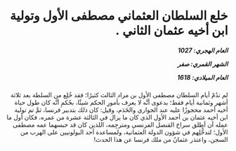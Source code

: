 <h1 dir="rtl">خلع السلطان العثماني مصطفى الأول وتولية ابن أخيه عثمان الثاني .</h1>

<h5 dir="rtl">العام الهجري:  1027

الشهر القمري: صفر

العام الميلادي: 1618</h5>

<p dir="rtl">لم تدُمْ أيام السلطان مصطفى الأول بن مراد الثالث كثيرًا؛ فقد خُلِع من السلطة بعد ثلاثة أشهر وثمانية أيام فقط؛ بدعوى أنَّه لا يعرف بأمورِ الحكم شيئًا، بحُكمِ أنَّه كان طول حياة أخيه أحمد محجوزًا عليه عند الجواري والخَدَم، وقيل: كان ذلك بتدبير فرنسا، ثمَّ تم تولية ابن أخيه عثمان بن أحمد الأول الذي كان ما يزال في الثالثة عشرة من عمره، فكان أول ما عمله أن أطلق سراحَ القنصل الفرنسي ومترجِمه، اللذين كان قد حبسهما عمه مصطفى الأول؛ لتدخُّلِهم في شؤون الدولة العثمانية، ولمساعدة أحد البولونيين على الهرب من السجن، واعتذر عثمانُ من ملك فرنسا عن هذا الحدث!</p></br>
